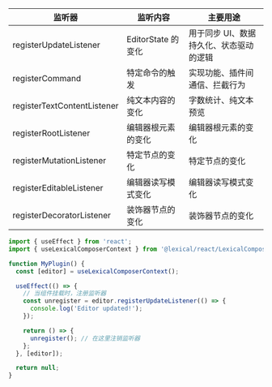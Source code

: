 

| 监听器                       | 监听内容                      | 主要用途                                |
|-----------------------------|------------------------------|-----------------------------------------|
| registerUpdateListener      | EditorState 的变化            | 用于同步 UI、数据持久化、状态驱动的逻辑 |
| registerCommand             | 特定命令的触发                 | 实现功能、插件间通信、拦截行为           |
| registerTextContentListener | 纯文本内容的变化               | 字数统计、纯文本预览                     |
| registerRootListener        | 编辑器根元素的变化                 | 编辑器根元素的变化                      |
| registerMutationListener    | 特定节点的变化               | 特定节点的变化                       |
| registerEditableListener    | 编辑器读写模式变化           | 编辑器读写模式变化                     |
| registerDecoratorListener   | 装饰器节点的变化           | 装饰器节点的变化                     |

```ts
import { useEffect } from 'react';
import { useLexicalComposerContext } from '@lexical/react/LexicalComposerContext';

function MyPlugin() {
  const [editor] = useLexicalComposerContext();

  useEffect(() => {
    // 当组件挂载时，注册监听器
    const unregister = editor.registerUpdateListener(() => {
      console.log('Editor updated!');
    });

    return () => {
      unregister(); // 在这里注销监听器
    };
  }, [editor]);

  return null;
}
```